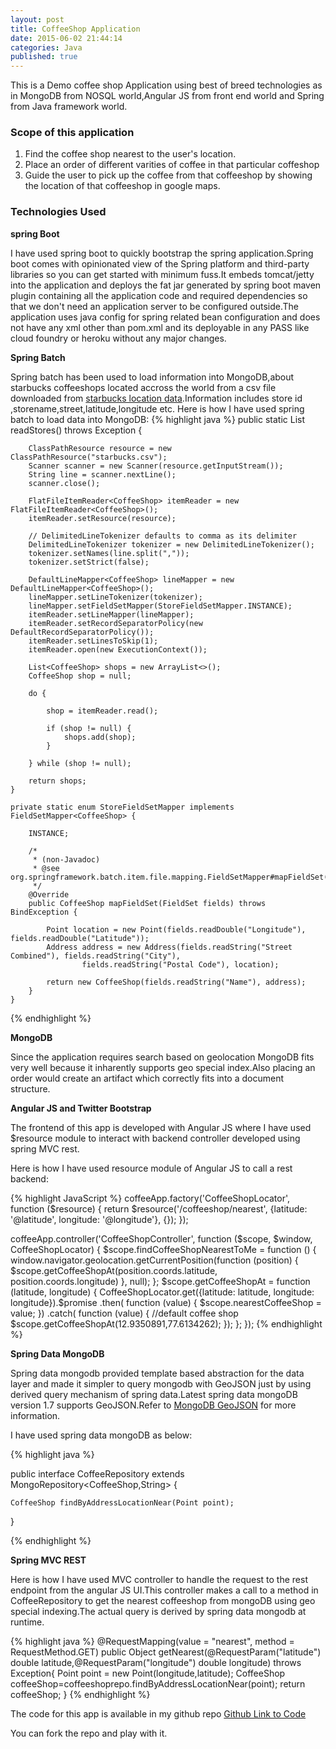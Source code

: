 ```yaml
---
layout: post
title: CoffeeShop Application
date: 2015-06-02 21:44:14
categories: Java
published: true
---
```



This is a Demo coffee shop Application using best of breed technologies as in MongoDB from NOSQL world,Angular JS from front end world and Spring from Java framework world.

### Scope of this application

1. Find the  coffee shop nearest to the user's location.
2. Place an order of different varities of coffee in that particular coffeshop
3. Guide the user to pick up the coffee from that coffeeshop by showing the location of that coffeeshop in google maps.



### Technologies Used

**spring Boot** 

I have used spring boot to quickly bootstrap the spring application.Spring boot comes with opinionated view of the Spring platform and third-party libraries so you can get started with minimum fuss.It embeds tomcat/jetty into the application  and deploys the fat jar generated by spring boot maven plugin containing all the application code and required dependencies so that we don't need an application server to be configured outside.The application uses java config for spring related bean configuration and does not have any xml other than pom.xml and its deployable in any PASS like cloud foundry or heroku without any major changes. 

**Spring Batch** 

Spring batch has been used to load information into MongoDB,about starbucks coffeeshops located accross the world from a csv file downloaded from [starbucks location data](https://opendata.socrata.com/Business/All-Starbucks-Locations-in-the-World-Heat-Map/nt5z-pju4).Information includes store id ,storename,street,latitude,longitude etc.
Here is how I have used spring batch to load data into MongoDB:
{% highlight java %}
public static List<CoffeeShop> readStores() throws Exception {

		ClassPathResource resource = new ClassPathResource("starbucks.csv");
		Scanner scanner = new Scanner(resource.getInputStream());
		String line = scanner.nextLine();
		scanner.close();

		FlatFileItemReader<CoffeeShop> itemReader = new FlatFileItemReader<CoffeeShop>();
		itemReader.setResource(resource);

		// DelimitedLineTokenizer defaults to comma as its delimiter
		DelimitedLineTokenizer tokenizer = new DelimitedLineTokenizer();
		tokenizer.setNames(line.split(","));
		tokenizer.setStrict(false);

		DefaultLineMapper<CoffeeShop> lineMapper = new DefaultLineMapper<CoffeeShop>();
		lineMapper.setLineTokenizer(tokenizer);
		lineMapper.setFieldSetMapper(StoreFieldSetMapper.INSTANCE);
		itemReader.setLineMapper(lineMapper);
		itemReader.setRecordSeparatorPolicy(new DefaultRecordSeparatorPolicy());
		itemReader.setLinesToSkip(1);
		itemReader.open(new ExecutionContext());

		List<CoffeeShop> shops = new ArrayList<>();
		CoffeeShop shop = null;

		do {

			shop = itemReader.read();

			if (shop != null) {
				shops.add(shop);
			}

		} while (shop != null);

		return shops;
	}

	private static enum StoreFieldSetMapper implements FieldSetMapper<CoffeeShop> {

		INSTANCE;

		/* 
		 * (non-Javadoc)
		 * @see org.springframework.batch.item.file.mapping.FieldSetMapper#mapFieldSet(org.springframework.batch.item.file.transform.FieldSet)
		 */
		@Override
		public CoffeeShop mapFieldSet(FieldSet fields) throws BindException {

			Point location = new Point(fields.readDouble("Longitude"), fields.readDouble("Latitude"));
			Address address = new Address(fields.readString("Street Combined"), fields.readString("City"),
					fields.readString("Postal Code"), location);

			return new CoffeeShop(fields.readString("Name"), address);
		}
	}
{% endhighlight %}

**MongoDB**

Since the application requires search based on geolocation MongoDB fits very well because it inharently supports geo special index.Also  placing an order would create an artifact which correctly fits into a document structure.

**Angular JS and Twitter Bootstrap**

The frontend of this app is developed with Angular JS where I have used $resource module to interact with backend controller developed using spring MVC rest.

Here is how I have used resource module of Angular JS to call a rest backend:

{% highlight JavaScript %}
coffeeApp.factory('CoffeeShopLocator', function ($resource) {
    return $resource('/coffeeshop/nearest',
        {latitude: '@latitude', longitude: '@longitude'}, {});
});

coffeeApp.controller('CoffeeShopController', function ($scope, $window, CoffeeShopLocator) {
    $scope.findCoffeeShopNearestToMe = function () {
        window.navigator.geolocation.getCurrentPosition(function (position) {
            $scope.getCoffeeShopAt(position.coords.latitude, position.coords.longitude)
        }, null);
    };
    $scope.getCoffeeShopAt = function (latitude, longitude) {
        CoffeeShopLocator.get({latitude: latitude, longitude: longitude}).$promise
            .then(
            function (value) {
                $scope.nearestCoffeeShop = value;
            })
            .catch(
            function (value) {
                //default coffee shop
                $scope.getCoffeeShopAt(12.9350891,77.6134262);
            });
    };
});
{% endhighlight %}

**Spring Data MongoDB**

Spring data mongodb provided template based abstraction for the data layer and made it simpler to query mongodb with GeoJSON just by using derived query mechanism of spring data.Latest spring data mongoDB version 1.7 supports GeoJSON.Refer to [MongoDB GeoJSON](http://docs.mongodb.org/manual/reference/geojson/) for more information.

I have used spring data mongoDB as below:

{% highlight java %}

public interface CoffeeRepository extends MongoRepository<CoffeeShop,String> {
	
	CoffeeShop findByAddressLocationNear(Point point);

}

{% endhighlight %}

**Spring MVC REST**

Here is how I have used MVC controller to handle the request to the rest endpoint from the angular JS UI.This controller makes a call to a method in CoffeeRepository to get the nearest coffeeshop from mongoDB using geo special indexing.The actual query is derived by spring data mongodb at runtime.

{% highlight java %}
@RequestMapping(value = "nearest", method = RequestMethod.GET)
	public Object getNearest(@RequestParam("latitude") double latitude,@RequestParam("longitude") double longitude) throws Exception{
		Point point = new Point(longitude,latitude);
		CoffeeShop  coffeeShop=coffeeshoprepo.findByAddressLocationNear(point);
		return coffeeShop;
	}
{% endhighlight %}

The code for this app is available in my github repo [Github Link to Code](https://github.com/arghya88/CafelitoSpring)

You can fork the repo and play with it.




